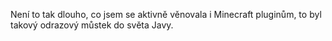 Není to tak dlouho, co jsem se aktivně věnovala i Minecraft pluginům, to byl takový odrazový můstek do světa Javy. 
